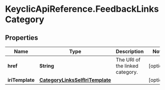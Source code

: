 # KeyclicApiReference.FeedbackLinksCategory

## Properties
Name | Type | Description | Notes
------------ | ------------- | ------------- | -------------
**href** | **String** | The URI of the linked category. | [optional] 
**iriTemplate** | [**CategoryLinksSelfIriTemplate**](CategoryLinksSelfIriTemplate.md) |  | [optional] 


